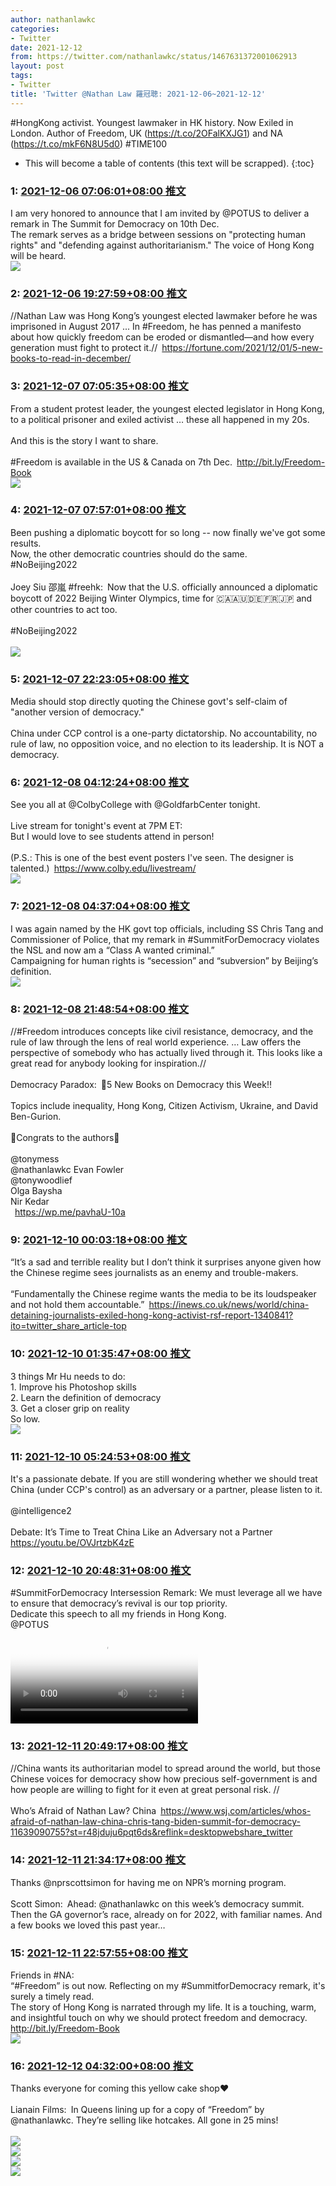 ```yaml
---
author: nathanlawkc
categories:
- Twitter
date: 2021-12-12
from: https://twitter.com/nathanlawkc/status/1467631372001062913
layout: post
tags:
- Twitter
title: 'Twitter @Nathan Law 羅冠聰: 2021-12-06~2021-12-12'
---
```


#HongKong activist. Youngest lawmaker in HK history. Now Exiled in London.
Author of Freedom, UK (https://t.co/2OFalKXJG1) and NA (https://t.co/mkF6N8U5d0) 
#TIME100 

* This will become a table of contents (this text will be scrapped).
{:toc}

### 1: [2021-12-06 07:06:01+08:00 推文](https://twitter.com/nathanlawkc/status/1467631372001062913)

I am very honored to announce that I am invited by @POTUS to deliver a remark in The Summit for Democracy on 10th Dec.<br>The remark serves as a bridge between sessions on "protecting human rights" and "defending against authoritarianism." The voice of Hong Kong will be heard.<br><img style src="https://pbs.twimg.com/media/FF4Sn2pWUAMW3KT?format=jpg&name=orig" referrerpolicy="no-referrer">

### 2: [2021-12-06 19:27:59+08:00 推文](https://twitter.com/nathanlawkc/status/1467818096010448898)

//Nathan Law was Hong Kong’s youngest elected lawmaker before he was imprisoned in August 2017 ... In #Freedom, he has penned a manifesto about how quickly freedom can be eroded or dismantled—and how every generation must fight to protect it.// <a href="https://fortune.com/2021/12/01/5-new-books-to-read-in-december/" target="_blank" rel="noopener noreferrer">https://fortune.com/2021/12/01/5-new-books-to-read-in-december/</a>

### 3: [2021-12-07 07:05:35+08:00 推文](https://twitter.com/nathanlawkc/status/1467993653415235585)

From a student protest leader, the youngest elected legislator in Hong Kong, to a political prisoner and exiled activist … these all happened in my 20s. <br><br>And this is the story I want to share. <br><br>#Freedom is available in the US & Canada on 7th Dec. <a href="http://bit.ly/Freedom-Book" target="_blank" rel="noopener noreferrer">http://bit.ly/Freedom-Book</a><br><img style src="https://pbs.twimg.com/media/FF9b4lGXwBEW-Fa?format=jpg&name=orig" referrerpolicy="no-referrer">

### 4: [2021-12-07 07:57:01+08:00 推文](https://twitter.com/nathanlawkc/status/1468006595804209154)

Been pushing a diplomatic boycott for so long -- now finally we've got some results. <br>Now, the other democratic countries should do the same.<br>#NoBeijing2022<br><br>Joey Siu 邵嵐 #freehk: Now that the U.S. officially announced a diplomatic boycott of 2022 Beijing Winter Olympics, time for 🇨🇦🇦🇺🇩🇪🇫🇷🇯🇵 and other countries to act too.<br><br>#NoBeijing2022<br><br><img style="" src="https://pbs.twimg.com/media/FF8dWgPXMAQ8L2u?format=jpg&name=orig" referrerpolicy="no-referrer">

### 5: [2021-12-07 22:23:05+08:00 推文](https://twitter.com/nathanlawkc/status/1468224547950407696)

Media should stop directly quoting the Chinese govt's self-claim of "another version of democracy."<br><br>China under CCP control is a one-party dictatorship. No accountability, no rule of law, no opposition voice, and no election to its leadership. It is NOT a democracy.

### 6: [2021-12-08 04:12:24+08:00 推文](https://twitter.com/nathanlawkc/status/1468312456451788806)

See you all at @ColbyCollege with @GoldfarbCenter tonight.<br><br>Live stream for tonight's event at 7PM ET: <br>But I would love to see students attend in person!<br><br>(P.S.: This is one of the best event posters I've seen. The designer is talented.) <a href="https://www.colby.edu/livestream/" target="_blank" rel="noopener noreferrer">https://www.colby.edu/livestream/</a><br><img style src="https://pbs.twimg.com/media/FGB6_ycWQAIsgPi?format=jpg&name=orig" referrerpolicy="no-referrer">

### 7: [2021-12-08 04:37:04+08:00 推文](https://twitter.com/nathanlawkc/status/1468318663669387269)

I was again named by the HK govt top officials, including SS Chris Tang and Commissioner of Police, that my remark in #SummitForDemocracy violates the NSL and now am a “Class A wanted criminal.”<br>Campaigning for human rights is “secession” and “subversion” by Beijing’s definition.<br><img style src="https://pbs.twimg.com/media/FGCDT52X0AAhxda?format=jpg&name=orig" referrerpolicy="no-referrer">

### 8: [2021-12-08 21:48:54+08:00 推文](https://twitter.com/nathanlawkc/status/1468578335244656640)

//#Freedom introduces concepts like civil resistance, democracy, and the rule of law through the lens of real world experience. … Law offers the perspective of somebody who has actually lived through it. This looks like a great read for anybody looking for inspiration.//<br><br>Democracy Paradox: 📢5 New Books on Democracy this Week‼️<br><br>Topics include inequality, Hong Kong, Citizen Activism, Ukraine, and David Ben-Gurion.<br><br>🎺Congrats to the authors🎉<br><br>@tonymess<br>@nathanlawkc Evan Fowler<br>@tonywoodlief<br>Olga Baysha<br>Nir Kedar<br> <a href="https://wp.me/pavhaU-10a" target="_blank" rel="noopener noreferrer">https://wp.me/pavhaU-10a</a>

### 9: [2021-12-10 00:03:18+08:00 推文](https://twitter.com/nathanlawkc/status/1468974544308244492)

“It’s a sad and terrible reality but I don’t think it surprises anyone given how the Chinese regime sees journalists as an enemy and trouble-makers.<br><br>“Fundamentally the Chinese regime wants the media to be its loudspeaker and not hold them accountable.” <a href="https://inews.co.uk/news/world/china-detaining-journalists-exiled-hong-kong-activist-rsf-report-1340841?ito=twitter_share_article-top" target="_blank" rel="noopener noreferrer">https://inews.co.uk/news/world/china-detaining-journalists-exiled-hong-kong-activist-rsf-report-1340841?ito=twitter_share_article-top</a>

### 10: [2021-12-10 01:35:47+08:00 推文](https://twitter.com/nathanlawkc/status/1468997819595952148)

3 things Mr Hu needs to do:<br>1. Improve his Photoshop skills<br>2. Learn the definition of democracy <br>3. Get a closer grip on reality<br>So low.<br><img style src="https://pbs.twimg.com/media/FGLtuwgWUAYqoaC?format=jpg&name=orig" referrerpolicy="no-referrer">

### 11: [2021-12-10 05:24:53+08:00 推文](https://twitter.com/nathanlawkc/status/1469055475677282305)

It's a passionate debate. If you are still wondering whether we should treat China (under CCP's control) as an adversary or a partner, please listen to it.<br><br>@intelligence2 <br><br>Debate: It’s Time to Treat China Like an Adversary not a Partner <a href="https://youtu.be/OVJrtzbK4zE" target="_blank" rel="noopener noreferrer">https://youtu.be/OVJrtzbK4zE</a>

### 12: [2021-12-10 20:48:31+08:00 推文](https://twitter.com/nathanlawkc/status/1469287916228812802)

#SummitForDemocracy Intersession Remark: We must leverage all we have to ensure that democracy’s revival is our top priority. <br>Dedicate this speech to all my friends in Hong Kong. <br>@POTUS<br><video src="https://video.twimg.com/amplify_video/1469274396447723520/vid/1280x720/qLPStOOUxzSpWY_-.mp4?tag=14" controls="controls" poster="https://pbs.twimg.com/media/FGPsHNxWUAMmkTD?format=jpg&name=orig"></video>

### 13: [2021-12-11 20:49:17+08:00 推文](https://twitter.com/nathanlawkc/status/1469650494360625156)

//China wants its authoritarian model to spread around the world, but those Chinese voices for democracy show how precious self-government is and how people are willing to fight for it even at great personal risk. //<br><br>Who’s Afraid of Nathan Law? China <a href="https://www.wsj.com/articles/whos-afraid-of-nathan-law-china-chris-tang-biden-summit-for-democracy-11639090755?st=r48jduju6pqt6ds&reflink=desktopwebshare_twitter" target="_blank" rel="noopener noreferrer">https://www.wsj.com/articles/whos-afraid-of-nathan-law-china-chris-tang-biden-summit-for-democracy-11639090755?st=r48jduju6pqt6ds&reflink=desktopwebshare_twitter</a>

### 14: [2021-12-11 21:34:17+08:00 推文](https://twitter.com/nathanlawkc/status/1469661818884964355)

Thanks @nprscottsimon for having me on NPR’s morning program.<br><br>Scott Simon: Ahead: @nathanlawkc on this week’s democracy summit. Then the GA governor’s race, already on for 2022, with familiar names. And a few books we loved this past year…<br>

### 15: [2021-12-11 22:57:55+08:00 推文](https://twitter.com/nathanlawkc/status/1469682865197793281)

Friends in #NA:<br>“#Freedom” is out now. Reflecting on my #SummitforDemocracy remark, it's surely a timely read.<br>The story of Hong Kong is narrated through my life. It is a touching, warm, and insightful touch on why we should protect freedom and democracy. <a href="http://bit.ly/Freedom-Book" target="_blank" rel="noopener noreferrer">http://bit.ly/Freedom-Book</a><br><img style src="https://pbs.twimg.com/media/FGVcAqzXwAQUAsF?format=jpg&name=orig" referrerpolicy="no-referrer">

### 16: [2021-12-12 04:32:00+08:00 推文](https://twitter.com/nathanlawkc/status/1469766940432510977)

Thanks everyone for coming this yellow cake shop❤️<br><br>Lianain Films: In Queens lining up for a copy of “Freedom” by @nathanlawkc. They’re selling like hotcakes. All gone in 25 mins!<br><br><img style src="https://pbs.twimg.com/media/FGV_Qj0VUAAshM-?format=jpg&name=orig" referrerpolicy="no-referrer"><br><img style src="https://pbs.twimg.com/media/FGV_Qj2VQAMLXkA?format=jpg&name=orig" referrerpolicy="no-referrer"><br><img style src="https://pbs.twimg.com/media/FGV_Qj6VUAAa83v?format=jpg&name=orig" referrerpolicy="no-referrer"><br><img style src="https://pbs.twimg.com/media/FGV_Qj5UUAMY4bK?format=jpg&name=orig" referrerpolicy="no-referrer">

